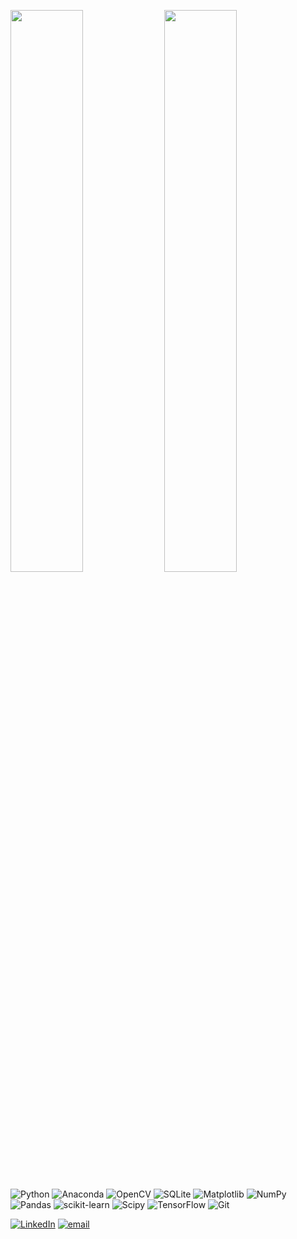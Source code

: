 <p float="left">
  <img src="[https://github-readme-stats.vercel.app/api?username=eubielaraujo&theme=dark&hide_border=true&include_all_commits=true&count_private=true](https://github-contributor-stats.vercel.app/api?username=eubielaraujo&limit=5&theme=dark&combine_all_yearly_contributions=true)" width="48%" />
  <img src="[https://nirzak-streak-stats.vercel.app/?user=eubielaraujo&theme=dark&hide_border=true](https://github-readme-stats.vercel.app/api/top-langs/?username=eubielaraujo&theme=dark&hide_border=true&include_all_commits=true&count_private=true&layout=compact)" width="48%" />
</p>

![Python](https://img.shields.io/badge/python-3670A0?style=for-the-badge&logo=python&logoColor=ffdd54) ![Anaconda](https://img.shields.io/badge/Anaconda-%2344A833.svg?style=for-the-badge&logo=anaconda&logoColor=white) ![OpenCV](https://img.shields.io/badge/opencv-%23white.svg?style=for-the-badge&logo=opencv&logoColor=white) ![SQLite](https://img.shields.io/badge/sqlite-%2307405e.svg?style=for-the-badge&logo=sqlite&logoColor=white) ![Matplotlib](https://img.shields.io/badge/Matplotlib-%23ffffff.svg?style=for-the-badge&logo=Matplotlib&logoColor=black) ![NumPy](https://img.shields.io/badge/numpy-%23013243.svg?style=for-the-badge&logo=numpy&logoColor=white) ![Pandas](https://img.shields.io/badge/pandas-%23150458.svg?style=for-the-badge&logo=pandas&logoColor=white) ![scikit-learn](https://img.shields.io/badge/scikit--learn-%23F7931E.svg?style=for-the-badge&logo=scikit-learn&logoColor=white) ![Scipy](https://img.shields.io/badge/SciPy-%230C55A5.svg?style=for-the-badge&logo=scipy&logoColor=%white) ![TensorFlow](https://img.shields.io/badge/TensorFlow-%23FF6F00.svg?style=for-the-badge&logo=TensorFlow&logoColor=white) ![Git](https://img.shields.io/badge/git-%23F05033.svg?style=for-the-badge&logo=git&logoColor=white)

[![LinkedIn](https://img.shields.io/badge/LinkedIn-%230077B5.svg?logo=linkedin&logoColor=white)](https://linkedin.com/in/gabriel-araujo-707799221) [![email](https://img.shields.io/badge/Email-D14836?logo=gmail&logoColor=white)](mailto:gabrielaraujo2334@gmail.com) 

<!-- Proudly created with GPRM ( https://gprm.itsvg.in ) -->

<!--
**eubielaraujo/eubielaraujo** is a ✨ _special_ ✨ repository because its `README.md` (this file) appears on your GitHub profile.

Here are some ideas to get you started:

- 🔭 I’m currently working on ...
- 🌱 I’m currently learning ...
- 👯 I’m looking to collaborate on ...
- 🤔 I’m looking for help with ...
- 💬 Ask me about ...
- 📫 How to reach me: ...
- 😄 Pronouns: ...
- ⚡ Fun fact: ...
-->

